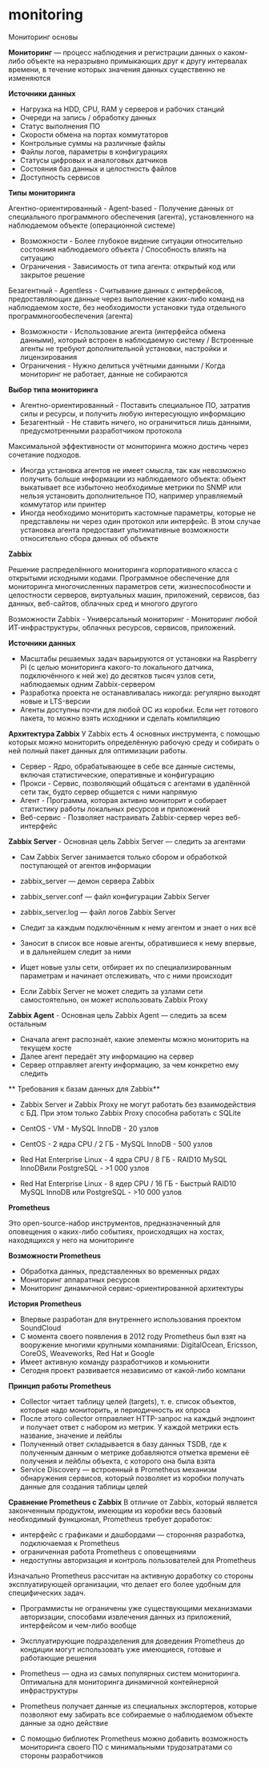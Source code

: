 # monitoring
Мониторинг основы

**Мониторинг** — процесс наблюдения и регистрации данных о каком-либо объекте на неразрывно примыкающих друг к другу интервалах времени, в течение которых значения данных существенно не изменяются

**Источники данных**
- Нагрузка на HDD, CPU, RAM у серверов и рабочих станций
- Очереди на запись / обработку данных
- Статус выполнения ПО
- Скорости обмена на портах коммутаторов
- Контрольные суммы на различные файлы
- Файлы логов, параметры в конфигурациях
- Статусы цифровых и аналоговых датчиков
- Состояния баз данных и целостность файлов
- Доступность сервисов

**Типы мониторинга**

Агентно-ориентированный - Agent-based -  Получение данных от специального программного обеспечения (агента), установленного на наблюдаемом объекте (операционной системе)
- Возможности - Более глубокое видение ситуации относительно состояния наблюдаемого объекта / Способность влиять на ситуацию
- Ограничения - Зависимость от типа агента: открытый код или закрытое решение

Безагентный - Agentless - Считывание данных с интерфейсов, предоставляющих данные через выполнение каких-либо команд на наблюдаемом хосте, без необходимости установки туда отдельного программногообеспечения (агента)
- Возможности - Использование агента (интерфейса обмена данными), который встроен в наблюдаемую систему / Встроенные агенты не требуют дополнительной установки, настройки и лицензирования
- Ограничения -  Нужно делиться учётными данными / Когда мониторинг не работает, данные не собираются

**Выбор типа мониторинга**
- Агентно-ориентированный - Поставить специальное ПО, затратив силы и ресурсы, и получить любую интересующую информацию
- Безагентный - Не ставить ничего, но ограничиться лишь данными, предусмотренными разработчиком протокола

Максимальной эффективности от мониторинга можно достичь через сочетание подходов. 
- Иногда установка агентов не имеет смысла, так как невозможно получить больше информации из наблюдаемого объекта: объект выкатывает все избыточно необходимые метрики по SNMP или нельзя установить дополнительное ПО, например управляемый коммутатор или принтер
- Иногда необходимо мониторить кастомные параметры, которые не представлены ни через один протокол или интерфейс. В этом случае установка агента предоставит ультимативные возможности относительно сбора данных об объекте

**Zabbix**

Решение распределённого мониторинга корпоративного класса с открытыми исходными кодами. Программное обеспечение для мониторинга многочисленных параметров сети, жизнеспособности и целостности серверов, виртуальных машин, приложений, сервисов, баз данных, веб-сайтов, облачных сред и многого другого

Возможности Zabbix - Универсальный мониторинг - Мониторинг любой ИТ-инфраструктуры, облачных ресурсов, сервисов, приложений.

**Источники данных**
- Масштабы решаемых задач варьируются от установки на Raspberry Pi (с целью мониторинга какого-то локального датчика, подключённого к ней же) до десятков тысяч узлов сети, наблюдаемых одним Zabbix-сервером
- Разработка проекта не останавливалась никогда: регулярно выходят новые и LTS-версии
- Агенты доступны почти для любой ОС из коробки. Если нет готового пакета, то можно взять исходники и сделать компиляцию

**Архитектура Zabbix**
У Zabbix есть 4 основных инструмента, с помощью которых можно мониторить определённую рабочую среду и собирать о ней полный пакет данных для оптимизации работы.
- Сервер - Ядро, обрабатывающее в себе все данные системы, включая статистические, оперативные и конфигурацию
- Прокси - Сервис, позволяющий общаться с агентами в удалённой сети так, будто сервер общается с ними напрямую
- Агент - Программа, которая активно мониторит и собирает статистику работы локальных ресурсов и приложений
- Веб-сервис - Позволяет настраивать Zabbix-сервер через веб-интерфейс

**Zabbix Server** - Основная цель Zabbix Server — следить за агентами
- Сам Zabbix Server занимается только сбором и обработкой поступающей от агентов информации
- zabbix_server — демон сервера Zabbix
- zabbix_server.conf — файл конфигурации Zabbix Server
- zabbix_server.log — файл логов Zabbix Server

- Следит за каждым подключённым к нему агентом и знает о них всё
- Заносит в список все новые агенты, обратившиеся к нему впервые, и в дальнейшем следит за ними
- Ищет новые узлы сети, отбирает их по специализированным параметрам и начинает отслеживать, что с ними происходит
- Если Zabbix Server не может следить за узлами сети самостоятельно, он может использовать Zabbix Proxy

**Zabbix Agent** - Основная цель Zabbix Agent — следить за всем остальным
- Сначала агент распознаёт, какие элементы можно мониторить на текущем хосте
- Далее агент передаёт эту информацию на сервер
- Сервер отправляет агенту информацию, за чем конкретно ему следить

** Требования к базам данных для Zabbix**
- Zabbix Server и Zabbix Proxy не могут работать без взаимодействия с БД. При этом только Zabbix Proxy способна работать с SQLite

- CentOS - VM - MySQL InnoDB - 20 узлов
- CentOS - 2 ядра CPU / 2 ГБ - MySQL InnoDB - 500 узлов
- Red Hat Enterprise Linux - 4 ядра CPU / 8 ГБ - RAID10 MySQL InnoDBили PostgreSQL - >1 000 узлов
- Red Hat Enterprise Linux - 8 ядер CPU / 16 ГБ - Быстрый RAID10 MySQL InnoDB или PostgreSQL - >10 000 узлов

**Prometheus**

Это open-source-набор инструментов, предназначенный для оповещения о каких-либо событиях, происходящих на хостах, находящихся у него на мониторинге

**Возможности Prometheus**
- Обработка данных, представленных во временных рядах
- Мониторинг аппаратных ресурсов
- Мониторинг динамичной сервис-ориентированной архитектуры

**История Prometheus**
- Впервые разработан для внутреннего использования проектом SoundCloud
- С момента своего появления в 2012 году Prometheus был взят на вооружение многими крупными компаниями: DigitalOcean, Ericsson, CoreOS, Weaveworks, Red Hat и Google
- Имеет активную команду разработчиков и комьюнити
- Сегодня проект развивается независимо от какой-либо компани

**Принцип работы Prometheus**
- Collector читает таблицу целей (targets), т. е. список объектов, которые надо мониторить, и периодичность их опроса
- После этого collector отправляет HTTP-запрос на каждый эндпоинт и получает ответ с набором из метрик. У каждой метрики есть название, значение и лейблы
- Полученный ответ складывается в базу данных TSDB, где к полученным данным о метрике добавляются отметка времени её получения и лейблы объекта, с которого она была взята
- Service Discovery — встроенный в Prometheus механизм обнаружения сервисов, который позволяет из коробки получать данные для создания таблицы целей

**Сравнение Prometheus с Zabbix**
В отличие от Zabbix, который является законченным продуктом, имеющим из коробки весь базовый необходимый функционал, Prometheus требует доработок:
- интерфейс с графиками и дашбордами — сторонняя разработка, подключаемая к Prometheus
- ограниченная работа Prometheus с оповещениями
- недоступны авторизация и контроль пользователей для Prometheus

Изначально Prometheus рассчитан на активную доработку со стороны эксплуатирующей организации, что делает его более удобным для специфических задач.
- Программисты не ограничены уже существующими механизмами авторизации, способами извлечения данных из приложений, интерфейсом и чем-либо вообще
- Эксплуатирующие подразделения для доведения Prometheus до кондиции могут использовать уже имеющиеся, готовые и работающие решения

- Prometheus — одна из самых популярных систем мониторинга. Оптимальна для мониторинга динамичной контейнерной инфраструктуры
- Prometheus получает данные из специальных экспортеров, которые позволяют ему забирать все собираемые о наблюдаемом объекте данные за одно действие
- С помощью библиотек Prometheus можно добавить возможность мониторинга своего ПО с минимальными трудозатратами со стороны разработчиков
